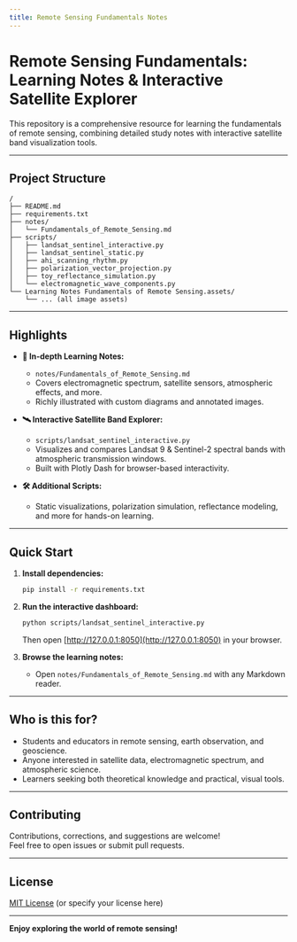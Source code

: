 ```yaml
---
title: Remote Sensing Fundamentals Notes
---
```



# Remote Sensing Fundamentals: Learning Notes & Interactive Satellite Explorer

This repository is a comprehensive resource for learning the fundamentals of remote sensing, combining detailed study notes with interactive satellite band visualization tools.

---

## Project Structure

```plaintext
/
├── README.md
├── requirements.txt
├── notes/
│   └── Fundamentals_of_Remote_Sensing.md
├── scripts/
│   ├── landsat_sentinel_interactive.py
│   ├── landsat_sentinel_static.py
│   ├── ahi_scanning_rhythm.py
│   ├── polarization_vector_projection.py
│   ├── toy_reflectance_simulation.py
│   └── electromagnetic_wave_components.py
└── Learning Notes Fundamentals of Remote Sensing.assets/
    └── ... (all image assets)
```

---

## Highlights

- **📝 In-depth Learning Notes:**  
  - `notes/Fundamentals_of_Remote_Sensing.md`  
  - Covers electromagnetic spectrum, satellite sensors, atmospheric effects, and more.
  - Richly illustrated with custom diagrams and annotated images.

- **🛰️ Interactive Satellite Band Explorer:**  
  - `scripts/landsat_sentinel_interactive.py`  
  - Visualizes and compares Landsat 9 & Sentinel-2 spectral bands with atmospheric transmission windows.
  - Built with Plotly Dash for browser-based interactivity.

- **🛠️ Additional Scripts:**  
  - Static visualizations, polarization simulation, reflectance modeling, and more for hands-on learning.

---

## Quick Start

1. **Install dependencies:**
   ```bash
   pip install -r requirements.txt
   ```

2. **Run the interactive dashboard:**
   ```bash
   python scripts/landsat_sentinel_interactive.py
   ```
   Then open [http://127.0.0.1:8050](http://127.0.0.1:8050) in your browser.

3. **Browse the learning notes:**
   - Open `notes/Fundamentals_of_Remote_Sensing.md` with any Markdown reader.

---

## Who is this for?

- Students and educators in remote sensing, earth observation, and geoscience.
- Anyone interested in satellite data, electromagnetic spectrum, and atmospheric science.
- Learners seeking both theoretical knowledge and practical, visual tools.

---

## Contributing

Contributions, corrections, and suggestions are welcome!  
Feel free to open issues or submit pull requests.

---

## License

[MIT License](LICENSE) (or specify your license here)

---

**Enjoy exploring the world of remote sensing!** 